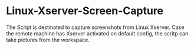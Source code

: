 # Linux-Xserver-Screen-Capture
The Script is destinated to capture screenshots from Linux Xserver. Case the remote machine has Xserver activated on default config, the scritp can take pictures from the workspace.
